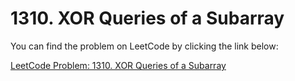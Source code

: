 # 1310. XOR Queries of a Subarray

You can find the problem on LeetCode by clicking the link below:

[LeetCode Problem: 1310. XOR Queries of a Subarray](https://leetcode.com/problems/xor-queries-of-a-subarray/?envType=daily-question&envId=2024-09-13)
